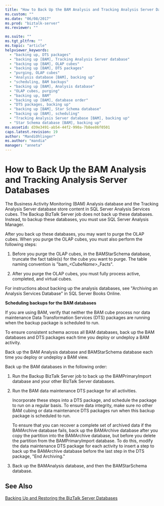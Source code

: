 ```yaml
---
title: "How to Back Up the BAM Analysis and Tracking Analysis Server Databases | Microsoft Docs"
ms.custom: ""
ms.date: "06/08/2017"
ms.prod: "biztalk-server"
ms.reviewer: ""

ms.suite: ""
ms.tgt_pltfrm: ""
ms.topic: "article"
helpviewer_keywords: 
  - "backing up, DTS packages"
  - "backing up [BAM], Tracking Analysis Server database"
  - "backing up [BAM], OLAP cubes"
  - "backing up [BAM], DTS packages"
  - "purging, OLAP cubes"
  - "Analysis database [BAM], backing up"
  - "scheduling, BAM backups"
  - "backing up [BAM], Analysis database"
  - "OLAP cubes, purging"
  - "backing up, BAM"
  - "backing up [BAM], database order"
  - "DTS packages, backing up"
  - "backing up [BAM], Star Schema database"
  - "backing up [BAM], scheduling"
  - "Tracking Analysis Server database [BAM], backing up"
  - "Star Schema database [BAM], backing up"
ms.assetid: d39e3491-ab54-44f2-990a-7b8ee86f0501
caps.latest.revision: 19
author: "MandiOhlinger"
ms.author: "mandia"
manager: "anneta"
---
```

# How to Back Up the BAM Analysis and Tracking Analysis Server Databases
The Business Activity Monitoring (BAM) Analysis database and the Tracking Analysis Server database store content in SQL Server Analysis Services cubes. The Backup BizTalk Server job does not back up these databases. Instead, to backup these databases, you must use SQL Server Analysis Manager.  
  
 After you back up these databases, you may want to purge the OLAP cubes. When you purge the OLAP cubes, you must also perform the following steps:  
  
1.  Before you purge the OLAP cubes, in the BAMStarSchema database, truncate the fact table(s) for the cube you want to purge. The table naming convention is "bam_*\<CubeName\>*_Facts".  
  
2.  After you purge the OLAP cubes, you must fully process active, completed, and virtual cubes.  
  
 For instructions about backing up the analysis databases, see "Archiving an Analysis Services Database" in SQL Server Books Online.  
  
 **Scheduling backups for the BAM databases**  
  
 If you are using BAM, verify that neither the BAM cube process nor data maintenance Data Transformation Services (DTS) packages are running when the backup package is scheduled to run.  
  
 To ensure consistent schema across all BAM databases, back up the BAM databases and DTS packages each time you deploy or undeploy a BAM activity.  
  
 Back up the BAM Analysis database and BAMStarSchema database each time you deploy or undeploy a BAM view.  
  
 Back up the BAM databases in the following order:  
  
1.  Run the Backup BizTalk Server job to back up the BAMPrimaryImport database and your other BizTalk Server databases.  
  
2.  Run the BAM data maintenance DTS package for all activities.  
  
     Incorporate these steps into a DTS package, and schedule the package to run on a regular basis. To ensure data integrity, make sure no other BAM cubing or data maintenance DTS packages run when this backup package is scheduled to run.  
  
     To ensure that you can recover a complete set of archived data if the BAMArchive database fails, back up the BAMArchive database after you copy the partition into the BAMArchive database, but before you delete the partition from the BAMPrimaryImport database. To do this, modify the data maintenance DTS package for each activity to insert a step to back up the BAMArchive database before the last step in the DTS package, "End Archiving."  
  
3.  Back up the BAMAnalysis database, and then the BAMStarSchema database.  
  
## See Also  
 [Backing Up and Restoring the BizTalk Server Databases](../core/backing-up-and-restoring-the-biztalk-server-databases.md)